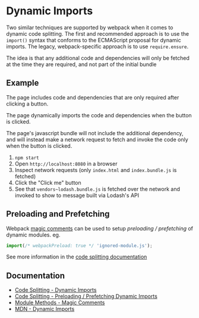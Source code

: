 # Dynamic Imports

Two similar techniques are supported by webpack when it comes to dynamic code splitting.
The first and recommended approach is to use the `import()` syntax that conforms to the ECMAScript proposal for dynamic imports. The legacy, webpack-specific approach is to use `require.ensure`.

The idea is that any additional code and dependencies will only be fetched at the time they are required, and not part of the initial bundle

## Example

The page includes code and dependencies that are only required after clicking a button.

The page dynamically imports the code and dependencies when the button is clicked.

The page's javascript bundle will not include the additional dependency, and will instead make a network request to fetch and invoke the code only when the button is clicked.

1. `npm start`
2. Open `http://localhost:8080` in a browser
3. Inspect network requests (only `index.html` and `index.bundle.js` is fetched)
4. Click the "Click me" button
5. See that `vendors~lodash.bundle.js` is fetched over the network and invoked to show to message built via Lodash's API

## Preloading and Prefetching

Webpack [magic comments](https://webpack.js.org/api/module-methods/#magic-comments) can be used to setup _preloading / prefetching_ of dynamic modules.
eg.

```js
import(/* webpackPreload: true */ 'ignored-module.js');
```

See more information in the [code splitting documentation](https://webpack.js.org/guides/code-splitting/#prefetchingpreloading-modules)

## Documentation

- [Code Splitting - Dynamic Imports](https://webpack.js.org/guides/code-splitting/#dynamic-imports)
- [Code Splitting - Preloading / Prefetching Dynamic Imports](https://webpack.js.org/guides/code-splitting/#prefetchingpreloading-modules)
- [Module Methods - Magic Comments](https://webpack.js.org/api/module-methods/#magic-comments)
- [MDN - Dynamic Imports](https://developer.mozilla.org/en-US/docs/Web/JavaScript/Reference/Statements/import#Dynamic_Imports)
